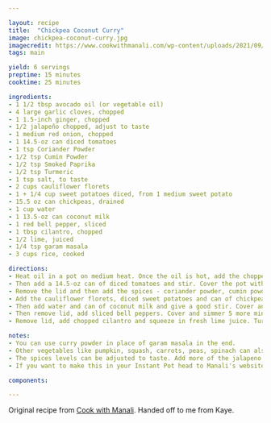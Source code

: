 ```yaml
---

layout: recipe
title:  "Chickpea Coconut Curry"
image: chickpea-coconut-curry.jpg
imagecredit: https://www.cookwithmanali.com/wp-content/uploads/2021/09/Vegetable-Chickpea-Coconut-Curry.jpg
tags: main

yield: 6 servings
preptime: 15 minutes
cooktime: 25 minutes

ingredients:
- 1 1/2 tbsp avocado oil (or vegetable oil)
- 4 large garlic cloves, chopped
- 1 1.5-inch ginger, chopped
- 1/2 jalapeño chopped, adjust to taste
- 1 medium red onion, chopped
- 1 14.5-oz can diced tomatoes
- 1 tsp Coriander Powder
- 1/2 tsp Cumin Powder
- 1/2 tsp Smoked Paprika
- 1/2 tsp Turmeric
- 1 tsp salt, to taste
- 2 cups cauliflower florets
- 1 + 1/4 cup sweet potatoes diced, from 1 medium sweet potato
- 15.5 oz can chickpeas, drained
- 1 cup water
- 1 13.5-oz can coconut milk
- 1 red bell pepper, sliced
- 1 tbsp cilantro, chopped
- 1/2 lime, juiced
- 1/4 tsp garam masala
- 3 cups rice, cooked

directions:
- Heat oil in a pot on medium heat. Once the oil is hot, add the chopped ginger, garlic, jalapeño and onions. Cook for around 3 minutes until the onion softens.
- Then add a 14.5-oz can of diced tomatoes and stir. Cover the pot with a lid and let the tomatoes cook for 4 to 5 minutes on medium heat.
- Remove the lid and then add the spices - coriander powder, cumin powder, smoked paprika, turmeric, and salt to taste. Stir and cook the spices for 1 minute.
- Add the cauliflower florets, diced sweet potatoes and can of chickpeas. Stir until the veggies and chickpea are well coated with the spices.
- Then add water and can of coconut milk and give a good stir. Cover and cook for 10 minutes, stir couple of times in between.
- Then remove lid, add sliced bell peppers. Cover and simmer 5 more minutes.
- Remove lid, add chopped cilantro and squeeze in fresh lime juice. Turn off heat. Sprinkle garam masala. The curry might look thin at this point but it will continue to thicken as it cools down. Serve with brown rice or jasmine rice!

notes: 
- You can use curry powder in place of garam masala in the end.
- Other vegetables like pumpkin, squash, carrots, peas, spinach can also be added to this curry. If using spinach, add it towards the end, probably for the last 2 to 3 minutes only. The curry thickens considerably as it cools down. While re-heating you may need to add some water to it.
- The spices levels can be adjusted to taste. Add more of the jalapeno or cayenne pepper for extra heat.
- If you want to make this in your Instant Pot head to Manali's website for instructions because it requires some special handling.

components:

---
```


Original recipe from [Cook with Manali](https://www.cookwithmanali.com/vegetable-chickpea-coconut-curry/). Handed off to me from Kaye.